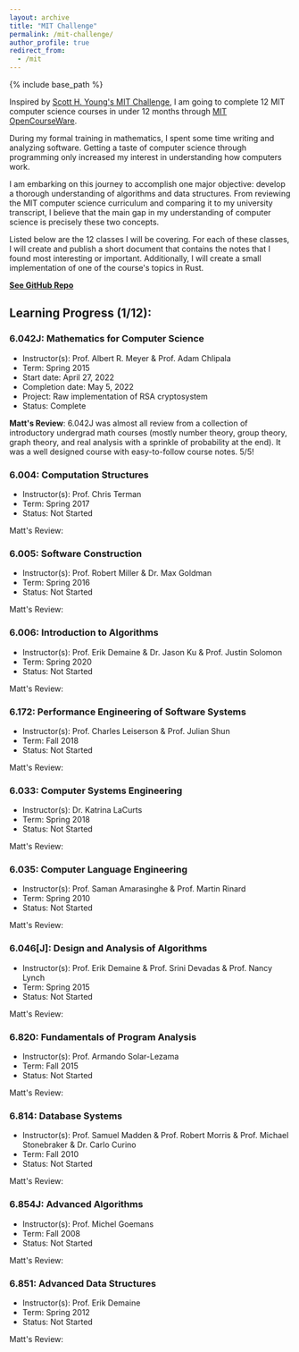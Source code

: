 ```yaml
---
layout: archive
title: "MIT Challenge"
permalink: /mit-challenge/
author_profile: true
redirect_from:
  - /mit
---
```


{% include base_path %}

Inspired by [Scott H. Young's MIT Challenge](https://www.scotthyoung.com/blog/myprojects/mit-challenge-2/), I am going to complete 12 MIT computer science courses in under 12 months through [MIT OpenCourseWare](https://ocw.mit.edu/).

During my formal training in mathematics, I spent some time writing and analyzing software. Getting a taste of computer science through programming only increased my interest in understanding how computers work.

I am embarking on this journey to accomplish one major objective: develop a thorough understanding of algorithms and data structures. From reviewing the MIT computer science curriculum and comparing it to my university transcript, I believe that the main gap in my understanding of computer science is precisely these two concepts. 

Listed below are the 12 classes I will be covering. For each of these classes, I will create and publish a short document that contains the notes that I found most interesting or important. Additionally, I will create a small implementation of one of the course's topics in Rust. 

[**See GitHub Repo**](https://github.com/mattfaltyn/MIT-Challenge)

## Learning Progress (1/12):

### 6.042J: Mathematics for Computer Science
- Instructor(s): Prof. Albert R. Meyer & Prof. Adam Chlipala
- Term: Spring 2015
- Start date: April 27, 2022
- Completion date: May 5, 2022
- Project: Raw implementation of RSA cryptosystem 
- Status: Complete

**Matt's Review**: 6.042J was almost all review from a collection of introductory undergrad math courses (mostly number theory, group theory, graph theory, and real analysis with a sprinkle of probability at the end). It was a well designed course with easy-to-follow course notes. 5/5! 

### 6.004: Computation Structures
- Instructor(s): Prof. Chris Terman
- Term: Spring 2017
- Status: Not Started

Matt's Review:


### 6.005: Software Construction
- Instructor(s): Prof. Robert Miller & Dr. Max Goldman
- Term: Spring 2016
- Status: Not Started

Matt's Review:


### 6.006: Introduction to Algorithms
- Instructor(s): Prof. Erik Demaine & Dr. Jason Ku & Prof. Justin Solomon
- Term: Spring 2020
- Status: Not Started

Matt's Review:


### 6.172: Performance Engineering of Software Systems
- Instructor(s): Prof. Charles Leiserson & Prof. Julian Shun
- Term: Fall 2018
- Status: Not Started

Matt's Review:


### 6.033: Computer Systems Engineering
- Instructor(s): Dr. Katrina LaCurts
- Term: Spring 2018
- Status: Not Started

Matt's Review:


### 6.035: Computer Language Engineering
- Instructor(s): Prof. Saman Amarasinghe & Prof. Martin Rinard
- Term: Spring 2010
- Status: Not Started

Matt's Review:


### 6.046[J]: Design and Analysis of Algorithms
- Instructor(s): Prof. Erik Demaine & Prof. Srini Devadas & Prof. Nancy Lynch
- Term: Spring 2015
- Status: Not Started

Matt's Review:


### 6.820: Fundamentals of Program Analysis
- Instructor(s): Prof. Armando Solar-Lezama
- Term: Fall 2015
- Status: Not Started

Matt's Review:


### 6.814: Database Systems
- Instructor(s): Prof. Samuel Madden & Prof. Robert Morris & Prof. Michael Stonebraker & Dr. Carlo Curino
- Term: Fall 2010
- Status: Not Started

Matt's Review:


### 6.854J: Advanced Algorithms
- Instructor(s): Prof. Michel Goemans
- Term: Fall 2008
- Status: Not Started

Matt's Review:


### 6.851: Advanced Data Structures
- Instructor(s): Prof. Erik Demaine
- Term: Spring 2012
- Status: Not Started

Matt's Review:

